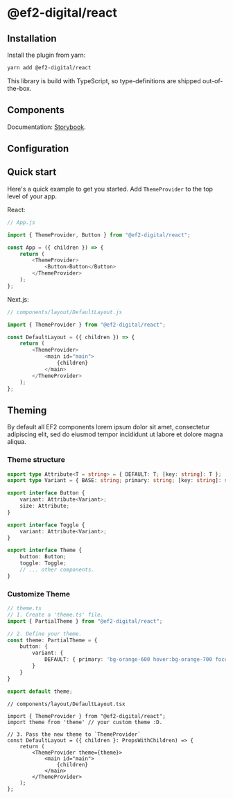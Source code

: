 # @ef2-digital/react

## Installation

Install the plugin from yarn:

```sh
yarn add @ef2-digital/react
```

This library is build with TypeScript, so type-definitions are shipped out-of-the-box.

## Components
Documentation: [Storybook](https://ef2-digital.github.io/react).

## Configuration

## Quick start
Here's a quick example to get you started. Add `ThemeProvider` to the top level of your app.

React:
```js
// App.js

import { ThemeProvider, Button } from "@ef2-digital/react";

const App = ({ children }) => {
    return (
        <ThemeProvider>
            <Button>Button</Button>
        </ThemeProvider>
    );
};
```

Next.js:
```js
// components/layout/DefaultLayout.js

import { ThemeProvider } from "@ef2-digital/react";

const DefaultLayout = ({ children }) => {
    return (
        <ThemeProvider>
            <main id="main">
                {children}
            </main>
        </ThemeProvider>
    );
};
```

## Theming
By default all EF2 components lorem ipsum dolor sit amet, consectetur adipiscing elit, sed do eiusmod tempor incididunt ut labore et dolore magna aliqua.

### Theme structure
```typescript
export type Attribute<T = string> = { DEFAULT: T; [key: string]: T };
export type Variant = { BASE: string; primary: string; [key: string]: string };

export interface Button {
    variant: Attribute<Variant>;
    size: Attribute;
}

export interface Toggle {
    variant: Attribute<Variant>;
}

export interface Theme {
    button: Button;
    toggle: Toggle;
    // ... other components.
}
```

### Customize Theme
```ts
// theme.ts
// 1. Create a 'theme.ts' file.
import { PartialTheme } from "@ef2-digital/react";

// 2. Define your theme.
const theme: PartialTheme = {
    button: {
        variant: {
            DEFAULT: { primary: 'bg-orange-600 hover:bg-orange-700 focus:ring-orange-500' }
        }
    }
}

export default theme;
```
```tsx
// components/layout/DefaultLayout.tsx

import { ThemeProvider } from "@ef2-digital/react";
import theme from 'theme' // your custom theme :D.

// 3. Pass the new theme to `ThemeProvider`
const DefaultLayout = ({ children }: PropsWithChildren) => {
    return (
        <ThemeProvider theme={theme}>
            <main id="main">
                {children}
            </main>
        </ThemeProvider>
    );
};
```
